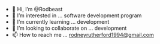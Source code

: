 - 👋 Hi, I’m @Rodbeast
- 👀 I’m interested in ... software development program
- 🌱 I’m currently learning ... development
- 💞️ I’m looking to collaborate on ... development
- 📫 How to reach me ... rodneyrutherford1994@gmail.com

<!---
Rodbeast/Rodbeast is a ✨ special ✨ repository because its `README.md` (this file) appears on your GitHub profile.
You can click the Preview link to take a look at your changes.
--->
